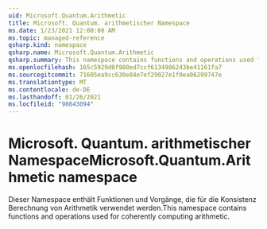 ```yaml
---
uid: Microsoft.Quantum.Arithmetic
title: Microsoft. Quantum. arithmetischer Namespace
ms.date: 1/23/2021 12:00:00 AM
ms.topic: managed-reference
qsharp.kind: namespace
qsharp.name: Microsoft.Quantum.Arithmetic
qsharp.summary: This namespace contains functions and operations used for coherently computing arithmetic.
ms.openlocfilehash: 165c5929d8f980ed7ccf6134986243be41161fa7
ms.sourcegitcommit: 71605ea9cc630e84e7ef29027e1f0ea06299747e
ms.translationtype: MT
ms.contentlocale: de-DE
ms.lasthandoff: 01/26/2021
ms.locfileid: "98843094"
---
```

# <a name="microsoftquantumarithmetic-namespace"></a><span data-ttu-id="9e630-102">Microsoft. Quantum. arithmetischer Namespace</span><span class="sxs-lookup"><span data-stu-id="9e630-102">Microsoft.Quantum.Arithmetic namespace</span></span>

<span data-ttu-id="9e630-103">Dieser Namespace enthält Funktionen und Vorgänge, die für die Konsistenz Berechnung von Arithmetik verwendet werden.</span><span class="sxs-lookup"><span data-stu-id="9e630-103">This namespace contains functions and operations used for coherently computing arithmetic.</span></span>

